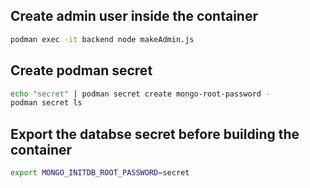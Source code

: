 ## Create admin user inside the container

```bash
podman exec -it backend node makeAdmin.js
```

## Create podman secret

```bash
echo "secret" | podman secret create mongo-root-password -
podman secret ls
```

## Export the databse secret before building the container

```bash
export MONGO_INITDB_ROOT_PASSWORD=secret
```